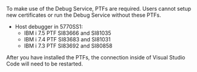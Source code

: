To make use of the Debug Service, PTFs are required. Users cannot setup new certificates or run the Debug Service without these PTFs.

* Host debugger in 5770SS1:
   * IBM i 7.5 PTF SI83666 and SI81035
   * IBM i 7.4 PTF SI83683 and SI81031
   * IBM i 7.3 PTF SI83692 and SI80858

After you have installed the PTFs, the connection inside of Visual Studio Code will need to be restarted.